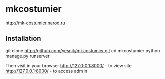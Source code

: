 mkcostumier
===========

http://mk-costumier.narod.ru

Installation
------------

git clone http://github.com/yesnik/mkcostumier.git
cd mkcostumier
python manage.py runserver

Then visit in your browser
http://127.0.0.1:8000/ - to view site
http://127.0.0.1:8000/ - to access admin


